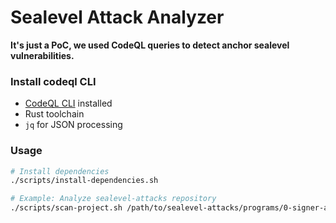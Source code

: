 # Sealevel Attack Analyzer

**It's just a PoC, we used CodeQL queries to detect anchor sealevel vulnerabilities.**

### Install codeql CLI
- [CodeQL CLI](https://github.com/github/codeql-cli-binaries) installed
- Rust toolchain
- `jq` for JSON processing

### Usage

```bash
# Install dependencies
./scripts/install-dependencies.sh
```

```bash
# Example: Analyze sealevel-attacks repository
./scripts/scan-project.sh /path/to/sealevel-attacks/programs/0-signer-authorization/insecure
```
